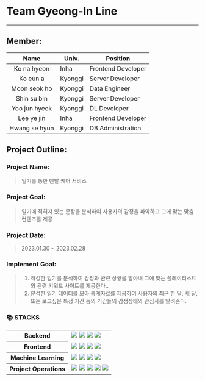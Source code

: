 # Team Gyeong-In Line

---

## Member:

|      Name     |  Univ.  |      Position      |
| :-----------: | ------- | ------------------ |
|  Ko na hyeon  |  Inha   | Frontend Developer |
|   Ko eun a    | Kyonggi | Server Developer   |
| Moon seok ho  | Kyonggi | Data Engineer      |
|  Shin su bin  | Kyonggi | Server Developer   |
| Yoo jun hyeok | Kyonggi | DL Developer       |
|  Lee ye jin   |  Inha   | Frontend Developer |
| Hwang se hyun | Kyonggi | DB Administration  |

## Project Outline:

### Project Name:

> 일기를 통한 멘탈 케어 서비스

### Project Goal:

> 일기에 적혀져 있는 문장을 분석하여 사용자의 감정을 파악하고 그에 맞는 맞춤 컨텐츠를 제공

### Project Date:

> 2023.01.30 ~ 2023.02.28

### Implement Goal:

> 1. 작성한 일기를 분석하여 감정과 관련 상황을 알아내 그에 맞는 플레이리스트와 관련 키워드 사이트를 제공한다..
> 2. 분석한 일기 데이터를 모아 통계자료를 제공하여 사용자의 최근 한 달, 세 달, 또는 보고싶은 특정 기간 등의 기간들의 감정상태와 관심사를 알려준다.

### 📚 STACKS

<table>
  <tr>
    <th> Backend </th>
    <td>
      <img src="https://img.shields.io/badge/javascript-F7DF1E?style=for-the-badge&logo=javascript&logoColor=black">
      <img src="https://img.shields.io/badge/node.js-339933?style=for-the-badge&logo=Node.js&logoColor=white">
      <img src="https://img.shields.io/badge/Express-000000?style=for-the-badge&logo=Express&logoColor=white">
      <img src="https://img.shields.io/badge/mysql-4479A1?style=for-the-badge&logo=mysql&logoColor=white">      
    </td>
  </tr>
  <tr>
    <th> Frontend </th>
    <td>
      <img src="https://img.shields.io/badge/html5-E34F26?style=for-the-badge&logo=html5&logoColor=white">
      <img src="https://img.shields.io/badge/css-1572B6?style=for-the-badge&logo=css3&logoColor=white">
      <img src="https://img.shields.io/badge/javascript-F7DF1E?style=for-the-badge&logo=javascript&logoColor=black">
      <img src="https://img.shields.io/badge/react-61DAFB?style=for-the-badge&logo=react&logoColor=black">
    </td>
  </tr>
    <tr>
    <th> Machine Learning </th>
    <td>
      <img src="https://img.shields.io/badge/python-3776AB?style=for-the-badge&logo=python&logoColor=white">
      <img src="https://img.shields.io/badge/Jupyter-F37626?style=for-the-badge&logo=Jupyter&logoColor=white">
      <img src="https://img.shields.io/badge/flask-000000?style=for-the-badge&logo=flask&logoColor=white">
      <img src="https://img.shields.io/badge/pytorch-EE4C2C?style=for-the-badge&logo=pytorch&logoColor=white">
    </td>
  </tr>
  <tr>
    <th> Project Operations </th>
    <td>
      <img src="https://img.shields.io/badge/github-181717?style=for-the-badge&logo=github&logoColor=white">
      <img src="https://img.shields.io/badge/git-F05032?style=for-the-badge&logo=git&logoColor=white">
      <img src="https://img.shields.io/badge/jira-0052CC?style=for-the-badge&logo=jira&logoColor=white">
      <img src="https://img.shields.io/badge/discord-5865F2?style=for-the-badge&logo=discord&logoColor=white">
      <img src="https://img.shields.io/badge/docker-2496ED?style=for-the-badge&logo=docker&logoColor=white">
    </td>
  </tr>
</table>
